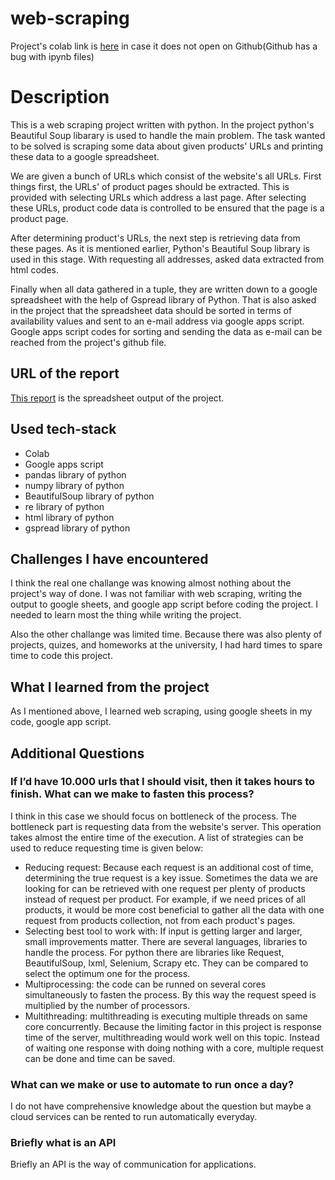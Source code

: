 # web-scraping

Project's colab link is [here](https://colab.research.google.com/drive/1QdQBF7qhd943Chg5B1buJUUK53u6vYUz?usp=sharing) in case it does not open on Github(Github has a bug with ipynb files) 

# Description

  This is a web scraping project written with python. In the project python's Beautiful Soup libarary is used to handle the main problem. The task wanted to be solved is scraping some data about given products' URLs and printing these data to a google spreadsheet. 

  We are given a bunch of URLs which consist of the website's all URLs. First things first, the URLs' of product pages should be extracted. This is provided with selecting URLs which address a last page. After selecting these URLs, product code data is controlled to be ensured that the page is a product page.
  
  After determining product's URLs, the next step is retrieving data from these pages. As it is mentioned earlier, Python's Beautiful Soup library is used in this stage. With requesting all addresses, asked data extracted from html codes. 
  
  Finally when all data gathered in a tuple, they are written down to a google spreadsheet with the help of Gspread library of Python. That is also asked in the project that the spreadsheet data should be sorted in terms of availability values and sent to an e-mail address via google apps script. Google apps script codes for sorting and sending the data as e-mail can be reached from the project's github file.
  
  
## URL of the report

  [This report](https://docs.google.com/spreadsheets/d/1IhL3WcVU742pI3xtqrR6BZ8cljHBTxKivzwRdVxoIk4/edit?usp=sharing) is the spreadsheet output of the project.
  
## Used tech-stack
  * Colab
  * Google apps script
  * pandas library of python
  * numpy library of python
  * BeautifulSoup library of python
  * re library of python
  * html library of python
  * gspread library of python

## Challenges I have encountered
   I think the real one challange was knowing almost nothing about the project's way of done. I was not familiar with web scraping, writing the output to google sheets, and google app script before coding the project. I needed to learn most the thing while writing the project.
   
   Also the other challange was limited time. Because there was also plenty of projects, quizes, and homeworks at the university, I had hard times to spare time to code this project.
   
## What I learned from the project
  As I mentioned above, I learned web scraping, using google sheets in my code, google app script.
  
## Additional Questions

### If I’d have 10.000 urls that I should visit, then it takes hours to finish. What can we make to fasten this process?
  I think in this case we should focus on bottleneck of the process. The bottleneck part is requesting data from the website's server. This operation takes almost the entire time of the execution. A list of strategies can be used to reduce requesting time is given below:
  * Reducing request: Because each request is an additional cost of time, determining the true request is a key issue. Sometimes the data we are looking for can be retrieved with one request per plenty of products instead of request per product. For example, if we need prices of all products, it would be more cost beneficial to gather all the data with one request from products collection, not from each product's pages.
  * Selecting best tool to work with: If input is getting larger and larger, small improvements matter. There are several languages, libraries to handle the process. For python there are libraries like Request, BeautifulSoup, lxml, Selenium, Scrapy etc. They can be compared to select the optimum one for the process.
  * Multiprocessing: the code can be runned on several cores simultaneously to fasten the process. By this way the request speed is multiplied by the number of processors.
  * Multithreading: multithreading is executing multiple threads on same core concurrently. Because the limiting factor in this project is response time of the server, multithreading would work well on this topic. Instead of waiting one response with doing nothing with a core, multiple request can be done and time can be saved. 

### What can we make or use to automate to run once a day?
  I do not have comprehensive knowledge about the question but maybe a cloud services can be rented to run automatically everyday.

### Briefly what is an API
  Briefly an API is the way of communication for applications.
